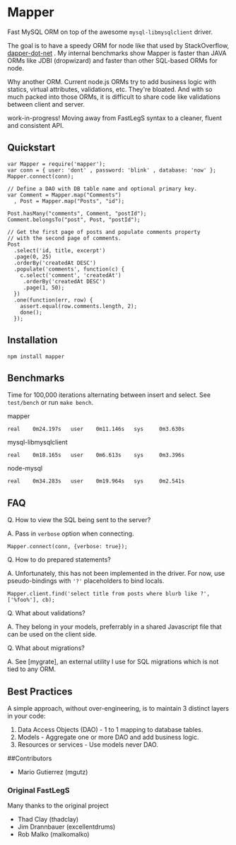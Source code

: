 # Mapper

Fast MySQL ORM on top of the awesome `mysql-libmysqlclient` driver.

The goal is to have a speedy ORM for node like that used by StackOverflow, [dapper-dot-net](http://code.google.com/p/dapper-dot-net/) .
My internal benchmarks show Mapper is faster than JAVA ORMs like JDBI (dropwizard) and faster than other SQL-based ORMs
for node.

Why another ORM. Current node.js ORMs try to add business logic with statics,
virtual attributes, validations, etc. They're bloated. And with so much
packed into those ORMs, it is difficult to share code like validations between client
and server.

work-in-progress! Moving away from FastLegS syntax to a cleaner, fluent
and consistent API.

## Quickstart

    var Mapper = require('mapper');
    var conn = { user: 'dont' , password: 'blink' , database: 'now' };
    Mapper.connect(conn);

    // Define a DAO with DB table name and optional primary key.
    var Comment = Mapper.map("Comments")
      , Post = Mapper.map("Posts", "id");

    Post.hasMany("comments", Comment, "postId");
    Comment.belongsTo("post", Post, "postId");

    // Get the first page of posts and populate comments property
    // with the second page of comments.
    Post
      .select('id, title, excerpt')
      .page(0, 25)
      .orderBy('createdAt DESC')
      .populate('comments', function(c) {
        c.select('comment', 'createdAt')
         .orderBy('createdAt DESC')
         .page(1, 50);
      })
      .one(function(err, row) {
        assert.equal(row.comments.length, 2);
        done();
      });




## Installation

    npm install mapper


## Benchmarks

Time for 100,000 iterations alternating between insert and select. See `test/bench` or run `make bench`.

mapper

    real    0m24.197s   user    0m11.146s   sys     0m3.630s

mysql-libmysqlclient

    real    0m18.165s   user    0m6.613s    sys     0m3.396s

node-mysql

    real    0m34.283s   user    0m19.964s   sys     0m2.541s


## FAQ

Q. How to view the SQL being sent to the server?

A. Pass in `verbose` option when connecting.

    Mapper.connect(conn, {verbose: true});

Q. How to do prepared statements?

A. Unfortunately, this has not been implemented in the driver. For now,
   use pseudo-bindings with `'?'` placeholders to bind locals.

    Mapper.client.find('select title from posts where blurb like ?', ['%foo%'], cb);


Q. What about validations?

A. They belong in your models, preferrably in a shared Javascript file that
   can be used on the client side.


Q. What about migrations?

A. See [mygrate],  an external utility I use for SQL migrations which is not
   tied to any ORM.


## Best Practices

A simple approach, without over-engineering, is to maintain 3 distinct layers in your code:

1. Data Access Objects (DAO) - 1 to 1 mapping to database tables.
2. Models - Aggregate one or more DAO and add business logic.
3. Resources or services - Use models never DAO.


##Contributors

* Mario Gutierrez (mgutz)


### Original FastLegS

Many thanks to the original project

* Thad Clay (thadclay)
* Jim Drannbauer (excellentdrums)
* Rob Malko (malkomalko)
